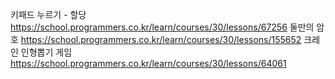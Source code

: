 키패드 누르기 - 할당
https://school.programmers.co.kr/learn/courses/30/lessons/67256
둘만의 암호
https://school.programmers.co.kr/learn/courses/30/lessons/155652
크레인 인형뽑기 게임
https://school.programmers.co.kr/learn/courses/30/lessons/64061